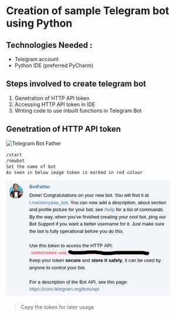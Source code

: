 # Creation of sample Telegram bot using Python

## Technologies Needed :
  * Telegram account
  * Python IDE (preferred PyCharm)


## Steps involved to create telegram bot 
  1. Genetration of HTTP API token
  2. Accessing HTTP API token in IDE
  3. Writing code to use inbuilt functions in Telegram Bot
  
##  Genetration of HTTP API token
  ![Telegram Bot Father](https://web.telegram.org/#/im?p=@BotFather)
  ```
  /start
  /newbot
  Set the name of bot
  As seen in below image token is marked in red colour
  ```
![](https://github.com/Regesin/telegrambot/blob/main/telegrambotfather.png)

>Copy the token for later usage

